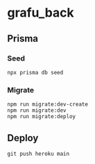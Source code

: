# grafu_back


## Prisma

### Seed
```
npx prisma db seed
```

### Migrate
```
npm run migrate:dev-create
npm run migrate:dev
npm run migrate:deploy
```

## Deploy
```
git push heroku main
```
